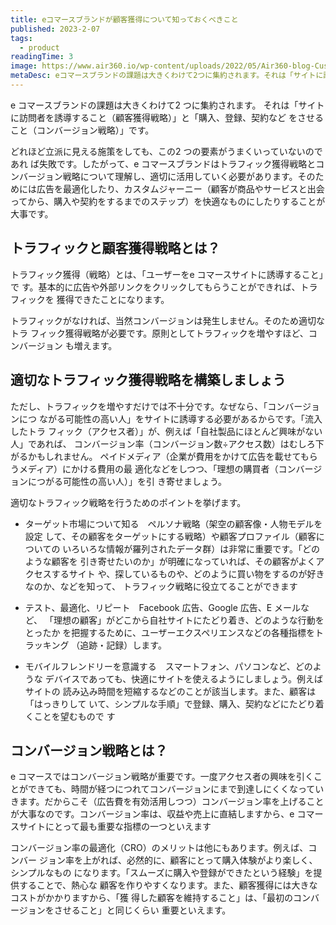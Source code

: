 ```yaml
---
title: eコマースブランドが顧客獲得について知っておくべきこと
published: 2023-2-07
tags: 
  - product
readingTime: 3
image: https://www.air360.io/wp-content/uploads/2022/05/Air360-blog-Customer-Acquisition-Strategy-1024x539.jpeg
metaDesc: eコマースブランドの課題は大きくわけて2つに集約されます。それは「サイトに訪問者を誘導すること（顧客獲得戦略）」と「購入、登録、契約などをさせること（コンバージョン戦略）」です。
---
```


e コマースブランドの課題は大きくわけて2 つに集約されます。
それは「サイトに訪問者を誘導すること（顧客獲得戦略）」と「購入、登録、契約など
をさせること（コンバージョン戦略）」です。

どれほど立派に見える施策をしても、この2 つの要素がうまくいっていないのであれ
ば失敗です。したがって、e コマースブランドはトラフィック獲得戦略とコンバージョン戦略について理解し、適切に活用していく必要があります。そのためには広告を最適化したり、カスタムジャーニー（顧客が商品やサービスと出会ってから、購入や契約をするまでのステップ）を快適なものにしたりすることが大事です。
## トラフィックと顧客獲得戦略とは？
トラフィック獲得（戦略）とは、「ユーザーをe コマースサイトに誘導すること」で
す。基本的に広告や外部リンクをクリックしてもらうことができれば、トラフィックを
獲得できたことになります。

トラフィックがなければ、当然コンバージョンは発生しません。そのため適切なトラ
フィック獲得戦略が必要です。原則としてトラフィックを増やすほど、コンバージョン
も増えます。

## 適切なトラフィック獲得戦略を構築しましょう
ただし、トラフィックを増やすだけでは不十分です。なぜなら、「コンバージョンにつ
ながる可能性の高い人」をサイトに誘導する必要があるからです。「流入したトラ
フィック（アクセス者）」が、例えば「自社製品にほとんど興味がない人」であれば、
コンバージョン率（コンバージョン数÷アクセス数）はむしろ下がるかもしれません。
ペイドメディア（企業が費用をかけて広告を載せてもらうメディア）にかける費用の最
適化などをしつつ、「理想の購買者（コンバージョンにつがる可能性の高い人）」を引
き寄せましょう。

適切なトラフィック戦略を行うためのポイントを挙げます。

- ターゲット市場について知る　ペルソナ戦略（架空の顧客像・人物モデルを設定
して、その顧客をターゲットにする戦略）や顧客プロファイル（顧客についての
いろいろな情報が羅列されたデータ群）は非常に重要です。「どのような顧客を
引き寄せたいのか」が明確になっていれば、その顧客がよくアクセスするサイト
や、探しているものや、どのように買い物をするのが好きなのか、などを知って、
トラフィック戦略に役立てることができます

- テスト、最適化、リピート　Facebook 広告、Google 広告、E メールなど、
「理想の顧客」がどこから自社サイトにたどり着き、どのような行動をとったか
を把握するために、ユーザーエクスペリエンスなどの各種指標をトラッキング
（追跡・記録）します。

- モバイルフレンドリーを意識する　スマートフォン、パソコンなど、どのような
デバイスであっても、快適にサイトを使えるようにしましょう。例えばサイトの
読み込み時間を短縮するなどのことが該当します。また、顧客は「はっきりして
いて、シンプルな手順」で登録、購入、契約などにたどり着くことを望むもので
す

## コンバージョン戦略とは？
e コマースではコンバージョン戦略が重要です。一度アクセス者の興味を引くことができても、時間が経つにつれてコンバージョンにまで到達しにくくなっていきます。だからこそ（広告費を有効活用しつつ）コンバージョン率を上げることが大事なのです。コンバージョン率は、収益や売上に直結しますから、e コマースサイトにとって最も重要な指標の一つといえます

コンバージョン率の最適化（CRO）のメリットは他にもあります。例えば、コンバー
ジョン率を上がれば、必然的に、顧客にとって購入体験がより楽しく、シンプルなもの
になります。「スムーズに購入や登録ができたという経験」を提供することで、熱心な
顧客を作りやすくなります。また、顧客獲得には大きなコストがかかりますから、「獲
得した顧客を維持すること」は、「最初のコンバージョンをさせること」と同じくらい
重要といえます。